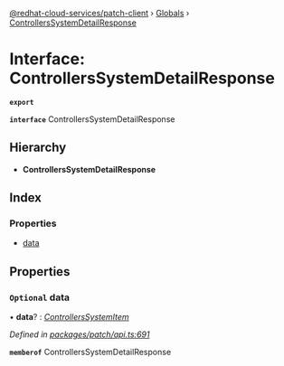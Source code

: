 [@redhat-cloud-services/patch-client](../README.md) › [Globals](../globals.md) › [ControllersSystemDetailResponse](controllerssystemdetailresponse.md)

# Interface: ControllersSystemDetailResponse

**`export`** 

**`interface`** ControllersSystemDetailResponse

## Hierarchy

* **ControllersSystemDetailResponse**

## Index

### Properties

* [data](controllerssystemdetailresponse.md#optional-data)

## Properties

### `Optional` data

• **data**? : *[ControllersSystemItem](controllerssystemitem.md)*

*Defined in [packages/patch/api.ts:691](https://github.com/RedHatInsights/javascript-clients/blob/8a10980/packages/patch/api.ts#L691)*

**`memberof`** ControllersSystemDetailResponse
